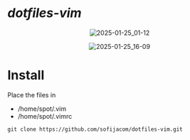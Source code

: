 # *dotfiles-vim*

<div align="center">
  
![2025-01-25_01-12](https://github.com/user-attachments/assets/895a809c-5e0f-43d6-a08c-0f6da0da75c1)

</div>

<div align="center">

![2025-01-25_16-09](https://github.com/user-attachments/assets/ea43bfad-ee85-4779-9ecc-a3d72b13fb23)

</div>


# Install
Place the files in
- /home/spot/.vim
- /home/spot/.vimrc

```
git clone https://github.com/sofijacom/dotfiles-vim.git
```
